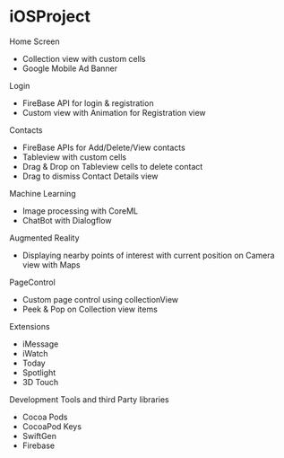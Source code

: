 # iOSProject
Home Screen
- Collection view with custom cells
- Google Mobile Ad Banner

Login
- FireBase API for login & registration
- Custom view with Animation for Registration view

Contacts
- FireBase APIs for Add/Delete/View contacts
- Tableview with custom cells
- Drag & Drop on Tableview cells to delete contact
- Drag to dismiss Contact Details view


Machine Learning
- Image processing with CoreML
- ChatBot with Dialogflow

Augmented Reality
- Displaying nearby points of interest with current position on Camera view with Maps

PageControl
- Custom page control using collectionView
- Peek & Pop on Collection view items

Extensions
- iMessage 
- iWatch
- Today
- Spotlight
- 3D Touch


Development Tools and third Party libraries
- Cocoa Pods
- CocoaPod Keys
- SwiftGen
- Firebase
